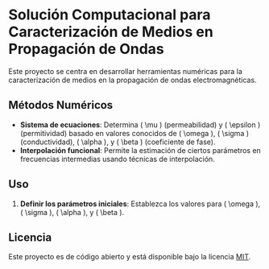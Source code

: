 # Solución Computacional para Caracterización de Medios en Propagación de Ondas

Este proyecto se centra en desarrollar herramientas numéricas para la caracterización de medios en la propagación de ondas electromagnéticas.

## Métodos Numéricos

- **Sistema de ecuaciones**: Determina \( \mu \) (permeabilidad) y \( \epsilon \) (permitividad) basado en valores conocidos de \( \omega \), \( \sigma \) (conductividad), \( \alpha \), y \( \beta \) (coeficiente de fase).
- **Interpolación funcional**: Permite la estimación de ciertos parámetros en frecuencias intermedias usando técnicas de interpolación.

## Uso

1. **Definir los parámetros iniciales**: Establezca los valores para \( \omega \), \( \sigma \), \( \alpha \), y \( \beta \).

## Licencia

Este proyecto es de código abierto y está disponible bajo la licencia [MIT](LICENSE).